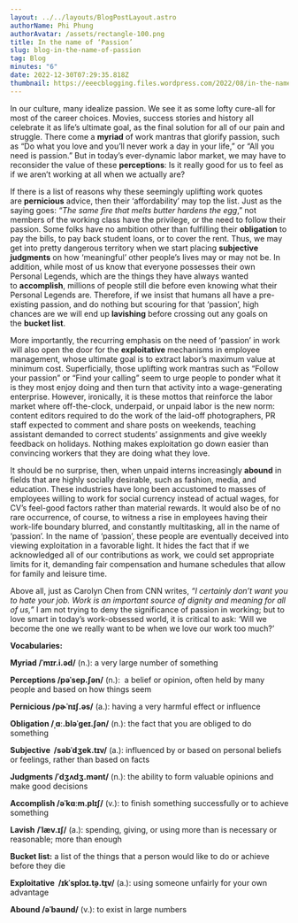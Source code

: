 ```yaml
---
layout: ../../layouts/BlogPostLayout.astro
authorName: Phi Phung
authorAvatar: /assets/rectangle-100.png
title: In the name of ‘Passion’
slug: blog-in-the-name-of-passion
tag: Blog
minutes: "6"
date: 2022-12-30T07:29:35.818Z
thumbnail: https://eeecblogging.files.wordpress.com/2022/08/in-the-name-of-passion.png
---
```

In our culture, many idealize passion. We see it as some lofty cure-all for most of the career choices. Movies, success stories and history all celebrate it as life’s ultimate goal, as the final solution for all of our pain and struggle. There come a **myriad** of work mantras that glorify passion, such as “Do what you love and you’ll never work a day in your life,” or “All you need is passion.” But in today’s ever-dynamic labor market, we may have to reconsider the value of these **perceptions**: Is it really good for us to feel as if we aren’t working at all when we actually are?

If there is a list of reasons why these seemingly uplifting work quotes are **pernicious** advice, then their ‘affordability’ may top the list. Just as the saying goes: *“The same fire that melts butter hardens the egg*,” not members of the working class have the privilege, or the need to follow their passion. Some folks have no ambition other than fulfilling their **obligation** to pay the bills, to pay back student loans, or to cover the rent. Thus, we may get into pretty dangerous territory when we start placing **subjective judgments** on how ‘meaningful’ other people’s lives may or may not be. In addition, while most of us know that everyone possesses their own Personal Legends, which are the things they have always wanted to **accomplish**, millions of people still die before even knowing what their Personal Legends are. Therefore, if we insist that humans all have a pre-existing passion, and do nothing but scouring for that ‘passion’, high chances are we will end up **lavishing** before crossing out any goals on the **bucket list**. 

More importantly, the recurring emphasis on the need of ‘passion’ in work will also open the door for the **exploitative** mechanisms in employee management, whose ultimate goal is to extract labor’s maximum value at minimum cost. Superficially, those uplifting work mantras such as “Follow your passion” or “Find your calling” seem to urge people to ponder what it is they most enjoy doing and then turn that activity into a wage-generating enterprise. However, ironically, it is these mottos that reinforce the labor market where off-the-clock, underpaid, or unpaid labor is the new norm: content editors required to do the work of the laid-off photographers, PR staff expected to comment and share posts on weekends, teaching assistant demanded to correct students’ assignments and give weekly feedback on holidays. Nothing makes exploitation go down easier than convincing workers that they are doing what they love.

It should be no surprise, then, when unpaid interns increasingly **abound** in fields that are highly socially desirable, such as fashion, media, and education. These industries have long been accustomed to masses of employees willing to work for social currency instead of actual wages, for CV’s feel-good factors rather than material rewards. It would also be of no rare occurrence, of course, to witness a rise in employees having their work-life boundary blurred, and constantly multitasking, all in the name of ‘passion’. In the name of ‘passion’, these people are eventually deceived into viewing exploitation in a favorable light. It hides the fact that if we acknowledged all of our contributions as work, we could set appropriate limits for it, demanding fair compensation and humane schedules that allow for family and leisure time.

Above all, just as Carolyn Chen from CNN writes, *“I certainly don’t want you to hate your job. Work is an important source of dignity and meaning for all of us,”* I am not trying to deny the significance of passion in working; but to love smart in today’s work-obsessed world, it is critical to ask: ‘Will we become the one we really want to be when we love our work too much?’

**Vocabularies:**

**Myriad /ˈmɪr.i.əd/** (n.): a very large number of something

**Perceptions /pəˈsep.ʃən/** (n.):  a belief or opinion, often held by many people and based on how things seem

**Pernicious /pɚˈnɪʃ.əs/** (a.): having a very harmful effect or influence

**Obligation /ˌɑː.bləˈɡeɪ.ʃən/** (n.): the fact that you are obliged to do something

**Subjective  /səbˈdʒek.tɪv/** (a.): influenced by or based on personal beliefs or feelings, rather than based on facts

**Judgments /ˈdʒʌdʒ.mənt/** (n.): the ability to form valuable opinions and make good decisions

**Accomplish /əˈkɑːm.plɪʃ/** (v.): to finish something successfully or to achieve something

**Lavish** **/ˈlæv.ɪʃ/** (a.): spending, giving, or using more than is necessary or reasonable; more than enough

**Bucket list:** a list of the things that a person would like to do or achieve before they die

**Exploitative  /ɪkˈsplɔɪ.t̬ə.t̬ɪv/** (a.): using someone unfairly for your own advantage

**Abound /əˈbaʊnd/** (v.): to exist in large numbers
